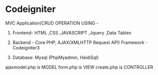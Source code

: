 # Codeigniter

 MVC Application(CRUD OPERATION USING -
 1. Frontend- 
  HTML ,CSS ,JAVASCRIPT ,Jquery ,Data Tables 

 2. Backend - 
  Core PHP, AJAX(XMLHTTP Request API)
 Framework - Codeigniter3

 3. Database: Mysql (PhpMyadmin, HeidiSql)

 ajaxmodel.php is MODEL
 form.php is VIEW
 create.php is CONTROLLER

